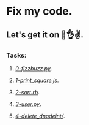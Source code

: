 # Fix my code.

## Let's get it on 💪👌✌️.

### Tasks: 

1. *[0-fizzbuzz.py](https://github.com/holbertonschool/0x00-Fix_My_Code_Challenge/blob/master/0-fizzbuzz.p)*. 

2. *[1-print_square.js](https://github.com/holbertonschool/0x00-Fix_My_Code_Challenge/blob/master/1-print_square.js)*.

3. *[2-sort.rb](https://github.com/holbertonschool/0x00-Fix_My_Code_Challenge/blob/master/2-sort.rb)*.

4. *[3-user.py](https://github.com/holbertonschool/0x00-Fix_My_Code_Challenge/blob/master/3-user.py)*.

5. *[4-delete_dnodeint/](https://github.com/holbertonschool/0x00-Fix_My_Code_Challenge/tree/master/4-delete_dnodeint)*.
